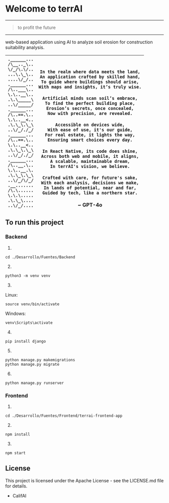 # Welcome to terrAI
---
>to profit the future
---

web-based application using AI to analyze soil erosion for construction suitability analysis.

| ```.______...```<br>```/\__.._\..```<br>```\/_/\.\/..```<br>```...\.\_\..```<br>```....\/_/..```<br>```.______...```<br>```/\..___\..```<br>```\.\..__\..```<br>```.\.\_____\```<br>```..\/_____/```<br>```.______...```<br>```/\..==.\..```<br>```\.\..__<..```<br>```.\.\_\.\_\```<br>```..\/_/./_/```<br>```.______...```<br>```/\..==.\..```<br>```\.\..__<..```<br>```.\.\_\.\_\```<br>```..\/_/./_/```<br>```.______...```<br>```/\..__.\..```<br>```\.\..__.\.```<br>```.\.\_\.\_\```<br>```..\/_/\/_/```<br>```.__.......```<br>```/\.\......```<br>```\.\.\.....```<br>```.\.\_\....```<br>```..\/_/....```<br> | <br><br>```In the realm where data meets the land,```<br>```An application crafted by skilled hand,```<br>```To guide where buildings should arise,```<br>```With maps and insights, it’s truly wise.```<br><br>```Artificial minds scan soil’s embrace,```<br>```To find the perfect building place,```<br>```Erosion’s secrets, once concealed,```<br>```Now with precision, are revealed.```<br><br>```Accessible on devices wide,```<br>```With ease of use, it's our guide,```<br>```For real estate, it lights the way,```<br>```Ensuring smart choices every day.```<br><br>```In React Native, its code does shine,```<br>```Across both web and mobile, it aligns,```<br>```A scalable, maintainable dream,```<br>```In terrAI's vision, we believe.```<br><br>```Crafted with care, for future's sake,```<br>```With each analysis, decisions we make,```<br>```In lands of potential, near and far,```<br>```Guided by tech, like a northern star.```<br><br>~ GPT-4o |
| ------------------------------------------------------------------------------------------------------------------------------------------------------------------------------------------------------------------------------------------------------------------------------------------------------------------------------------------------------------------------------------------------------------------------------------------------------------------------------------------------------------------------------------------------------------------------------------------------------------------------ | --------------------------------------------------------------------------------------------------------------------------------------------------------------------------------------------------------------------------------------------------------------------------------------------------------------------------------------------------------------------------------------------------------------------------------------------------------------------------------------------------------------------------------------------------------------------------------------------------------------------------------------------------------------------------------------------------------------------------------------------------------------------------------------------------------------------------------------------------------------------------------------------------------------------------------------------------------------------------------- |

## To run this project

### Backend

1. 
```
cd ./Desarrollo/Fuentes/Backend
```

2. 
```
python3 -m venv venv
```

3. 
Linux:
```
source venv/bin/activate
```
Windows: 
```
venv\Scripts\activate
```

4. 
```
pip install django
```

5. 
```
python manage.py makemigrations
python manage.py migrate
```

6. 
```
python manage.py runserver
```

### Frontend

1. 
```
cd ./Desarrollo/Fuentes/Frontend/terrai-frontend-app
```

2. 
```
npm install
```

3. 
```
npm start
```

## License
This project is licensed under the Apache License - see the LICENSE.md file for details.

- CalifAI